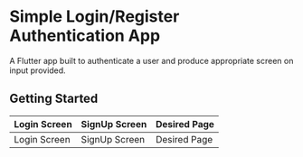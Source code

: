 # Simple Login/Register Authentication App

A Flutter app built to authenticate a user and produce appropriate screen on input provided.

## Getting Started


| Login Screen | SignUp Screen | Desired Page |
|------------|-------------|------------|
| Login Screen | SignUp Screen | Desired Page |
